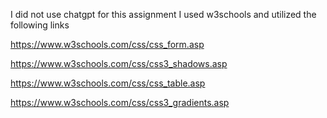 I did not use chatgpt for this assignment I used w3schools and utilized the following links

https://www.w3schools.com/css/css_form.asp

https://www.w3schools.com/css/css3_shadows.asp

https://www.w3schools.com/css/css_table.asp

https://www.w3schools.com/css/css3_gradients.asp